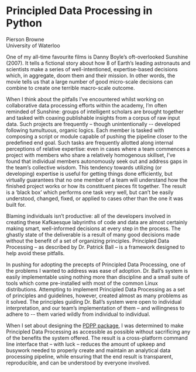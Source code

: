 # Principled Data Processing in Python 

Pierson Browne   
University of Waterloo 

One of my all-time favourite films is Danny Boyle’s oft-overlooked Sunshine (2007). It tells a fictional story about how 8 of Earth’s leading astronauts and scientists make a series of well-intentioned, expertise-based decisions which, in aggregate, doom them and their mission. In other words, the movie tells us that a large number of good micro-scale decisions can combine to create one terrible macro-scale outcome.

When I think about the pitfalls I’ve encountered whilst working on collaborative data processing efforts within the academy, I’m often reminded of Sunshine: groups of intelligent scholars are brought together and tasked with coaxing publishable insights from a corpus of raw input data. Such projects are frequently – though unintentionally -- developed following tumultuous, organic logics. Each member is tasked with composing a script or module capable of pushing the pipeline closer to the predefined end goal. Such tasks are frequently allotted along internal perceptions of relative expertise: even in cases where a team commences a project with members who share a relatively homogenous skillset, I’ve found that individual members autonomously seek out and address gaps in the team’s collective wisdom. This tendency towards utilizing (or developing) expertise is useful for getting things done efficiently, but virtually guarantees that no one member of a team will understand how the finished project works or how its constituent pieces fit together. The result is a ‘black box’ which performs one task very well, but can’t be easily understood, changed, fixed, or applied to cases other than the one it was built for.

Blaming individuals isn’t productive: all of the developers involved in creating these Kafkaesque labyrinths of code and data are almost certainly making smart, well-informed decisions at every step in the process. The ghastly state of the deliverable is a result of many good decisions made without the benefit of a set of organizing principles. Principled Data Processing – as described by Dr. Patrick Ball – is a framework designed to help avoid these pitfalls.  

In pushing for adopting the precepts of Principled Data Processing, one of the problems I wanted to address was ease of adoption. Dr. Ball’s system is easily implementable using nothing more than discipline and a small suite of tools which come pre-installed with most of the common Linux distributions. Attempting to implement Principled Data Processing as a set of principles and guidelines, however, created almost as many problems as it solved. The principles guiding Dr. Ball’s system were open to individual interpretation, and our team’s implementation of them – and willingness to adhere to -- them varied wildly from individual to individual.  

When I set about designing the [PDPP package](https://github.com/UWNETLAB/pdpp), I was determined to make Principled Data Processing as accessible as possible without sacrificing any of the benefits the system offered. The result is a cross-platform command line interface that – with luck – reduces the amount of upkeep and busywork needed to properly create and maintain an analytical data processing pipeline, while ensuring that the end result is transparent, reproducible, and can be understood by everyone involved. 
